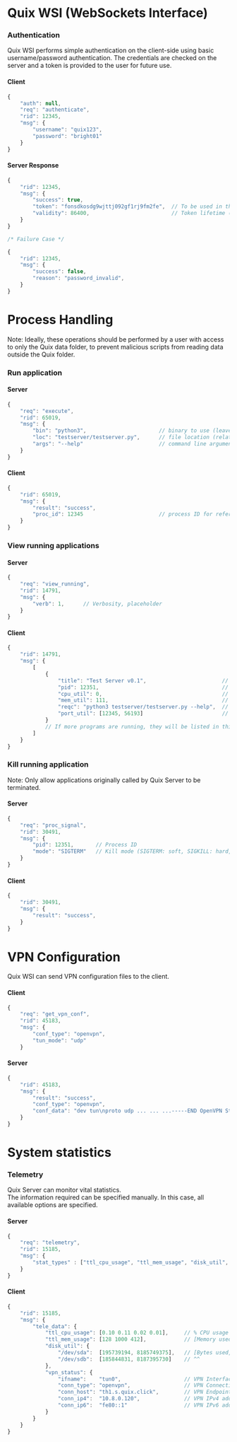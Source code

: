 # Quix WSI (WebSockets Interface)
### Authentication
Quix WSI performs simple authentication on the client-side using basic username/password authentication. The credentials are checked on the server and a token is provided to the user for future use.

#### Client
```js
{
    "auth": null,
    "req": "authenticate",
    "rid": 12345,
    "msg": {
        "username": "quix123",
        "password": "bright01"
    }
}
```

#### Server Response
```js
{
    "rid": 12345,
    "msg": {
        "success": true,
        "token": "fonsdkosdg9wjttj092gf1rj9fm2fe",  // To be used in the "auth" field on the client
        "validity": 86400,                          // Token lifetime (seconds)
    }
}

/* Failure Case */

{
    "rid": 12345,
    "msg": {
        "success": false,
        "reason": "password_invalid",
    }
}
```

# Process Handling
Note: Ideally, these operations should be performed by a user with access to only the Quix data folder, to prevent malicious scripts from reading data outside the Quix folder.

### Run application
#### Server
```js
{
    "req": "execute",
    "rid": 65019,
    "msg": {
        "bin": "python3",                       // binary to use (leave blank for system)
        "loc": "testserver/testserver.py",      // file location (relative to quix folder)
        "args": "--help"                        // command line arguments
    }
}
```

#### Client
```js
{
    "rid": 65019,
    "msg": {
        "result": "success",
        "proc_id": 12345                        // process ID for reference
    }
}
```

### View running applications
#### Server
```js
{
    "req": "view_running",
    "rid": 14791,
    "msg": {
        "verb": 1,      // Verbosity, placeholder
    }
}
```

#### Client
```js
{
    "rid": 14791,
    "msg": {
        [
            {
                "title": "Test Server v0.1",                        // Process Title
                "pid": 12351,                                       // Process ID
                "cpu_util": 0,                                      // %
                "mem_util": 111,                                    // MB
                "reqc": "python3 testserver/testserver.py --help",  // Run command
                "port_util": [12345, 56193]                         // Open ports for this process
            }
            // If more programs are running, they will be listed in this format.
        ]
    }
}
```

### Kill running application
Note: Only allow applications originally called by Quix Server to be terminated.

#### Server
```js
{
    "req": "proc_signal",
    "rid": 30491,
    "msg": {
        "pid": 12351,       // Process ID
        "mode": "SIGTERM"   // Kill mode (SIGTERM: soft, SIGKILL: hard, SIGHUP: graceful restart)
    }
}
```

#### Client
```js
{
    "rid": 30491,
    "msg": {
        "result": "success",
    }
}
```

# VPN Configuration
Quix WSI can send VPN configuration files to the client.

#### Client
```js
{
    "req": "get_vpn_conf",
    "rid": 45183,
    "msg": {
        "conf_type": "openvpn",
        "tun_mode": "udp"
    }
```

#### Server
```js
{
    "rid": 45183,
    "msg": {
        "result": "success",
        "conf_type": "openvpn",
        "conf_data": "dev tun\nproto udp ... ... ...-----END OpenVPN Static Key V1-----"
    }
}
```

# System statistics
### Telemetry
Quix Server can monitor vital statistics.  
The information required can be specified manually. In this case, all available options are specified.

#### Server
```js
{
    "req": "telemetry",
    "rid": 15185,
    "msg": {
        "stat_types" : ["ttl_cpu_usage", "ttl_mem_usage", "disk_util", "vpn_status"]
    }
}
```

#### Client
```js
{
    "rid": 15185,
    "msg": {
        "tele_data": {
            "ttl_cpu_usage": [0.10 0.11 0.02 0.01],     // % CPU usage of each core (0 ~ 1.00)
            "ttl_mem_usage": [128 1000 412],            // [Memory used, Buff/Cache, Free Memory]
            "disk_util": {
                "/dev/sda":  [195739194, 8185749375],   // [Bytes used, Bytes Free]
                "/dev/sdb":  [185844831, 8187395730]    // ^^
            },
            "vpn_status": {
                "ifname":    "tun0",                    // VPN Interface Name
                "conn_type": "openvpn",                 // VPN Connection Type
                "conn_host": "th1.s.quix.click",        // VPN Endpoint
                "conn_ip4":  "10.8.0.120",              // VPN IPv4 address
                "conn_ip6":  "fe80::1"                  // VPN IPv6 address
            }
        }
    }
}
```
